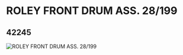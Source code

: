 # ROLEY FRONT DRUM ASS. 28/199
## 42245
![ROLEY FRONT DRUM ASS. 28/199](https://lc-www-live-s.legocdn.com/media/bricks/5/2/4263153.jpg)